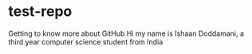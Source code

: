 # test-repo
Getting to know more about GitHub
Hi my name is Ishaan Doddamani, a third year computer science student from India
